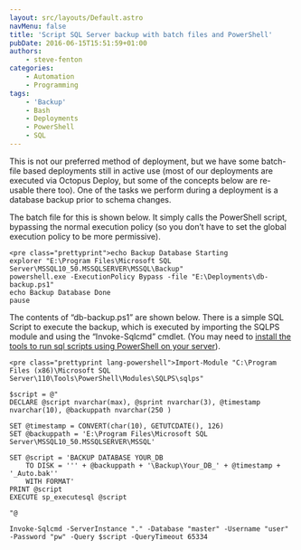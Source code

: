 ```yaml
---
layout: src/layouts/Default.astro
navMenu: false
title: 'Script SQL Server backup with batch files and PowerShell'
pubDate: 2016-06-15T15:51:59+01:00
authors:
    - steve-fenton
categories:
    - Automation
    - Programming
tags:
    - 'Backup'
    - Bash
    - Deployments
    - PowerShell
    - SQL
---
```


This is not our preferred method of deployment, but we have some batch-file based deployments still in active use (most of our deployments are executed via Octopus Deploy, but some of the concepts below are re-usable there too). One of the tasks we perform during a deployment is a database backup prior to schema changes.

The batch file for this is shown below. It simply calls the PowerShell script, bypassing the normal execution policy (so you don’t have to set the global execution policy to be more permissive).

```
<pre class="prettyprint">echo Backup Database Starting
explorer "E:\Program Files\Microsoft SQL Server\MSSQL10_50.MSSQLSERVER\MSSQL\Backup"
powershell.exe -ExecutionPolicy Bypass -file "E:\Deployments\db-backup.ps1"
echo Backup Database Done
pause
```
The contents of “db-backup.ps1” are shown below. There is a simple SQL Script to execute the backup, which is executed by importing the SQLPS module and using the “Invoke-Sqlcmd” cmdlet. (You may need to [install the tools to run sql scripts using PowerShell on your server](/2015/08/run-custom-database-scripts-with-powershell-and-octopus-deploy/#running-sql-with-powershell)).

```
<pre class="prettyprint lang-powershell">Import-Module "C:\Program Files (x86)\Microsoft SQL Server\110\Tools\PowerShell\Modules\SQLPS\sqlps"

$script = @"
DECLARE @script nvarchar(max), @sprint nvarchar(3), @timestamp nvarchar(10), @backuppath nvarchar(250 )

SET @timestamp = CONVERT(char(10), GETUTCDATE(), 126)
SET @backuppath = 'E:\Program Files\Microsoft SQL Server\MSSQL10_50.MSSQLSERVER\MSSQL'

SET @script = 'BACKUP DATABASE YOUR_DB
    TO DISK = ''' + @backuppath + '\Backup\Your_DB_' + @timestamp + '_Auto.bak'' 
    WITH FORMAT'
PRINT @script
EXECUTE sp_executesql @script

"@

Invoke-Sqlcmd -ServerInstance "." -Database "master" -Username "user" -Password "pw" -Query $script -QueryTimeout 65334
```